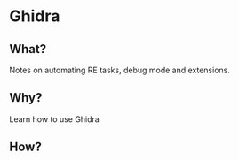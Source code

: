 # Ghidra

## What?

Notes on automating RE tasks, debug mode and extensions.

## Why?

Learn how to use Ghidra

## How?
